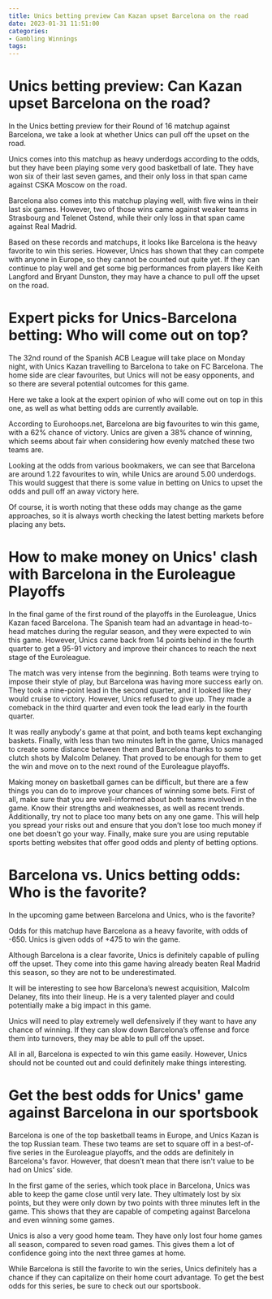 ```yaml
---
title: Unics betting preview Can Kazan upset Barcelona on the road 
date: 2023-01-31 11:51:00
categories:
- Gambling Winnings
tags:
---
```



#  Unics betting preview: Can Kazan upset Barcelona on the road? 

In the Unics betting preview for their Round of 16 matchup against Barcelona, we take a look at whether Unics can pull off the upset on the road.

Unics comes into this matchup as heavy underdogs according to the odds, but they have been playing some very good basketball of late. They have won six of their last seven games, and their only loss in that span came against CSKA Moscow on the road.

Barcelona also comes into this matchup playing well, with five wins in their last six games. However, two of those wins came against weaker teams in Strasbourg and Telenet Ostend, while their only loss in that span came against Real Madrid.

Based on these records and matchups, it looks like Barcelona is the heavy favorite to win this series. However, Unics has shown that they can compete with anyone in Europe, so they cannot be counted out quite yet. If they can continue to play well and get some big performances from players like Keith Langford and Bryant Dunston, they may have a chance to pull off the upset on the road.

#  Expert picks for Unics-Barcelona betting: Who will come out on top? 

The 32nd round of the Spanish ACB League will take place on Monday night, with Unics Kazan travelling to Barcelona to take on FC Barcelona. The home side are clear favourites, but Unics will not be easy opponents, and so there are several potential outcomes for this game. 

Here we take a look at the expert opinion of who will come out on top in this one, as well as what betting odds are currently available.

According to Eurohoops.net, Barcelona are big favourites to win this game, with a 62% chance of victory. Unics are given a 38% chance of winning, which seems about fair when considering how evenly matched these two teams are. 

Looking at the odds from various bookmakers, we can see that Barcelona are around 1.22 favourites to win, while Unics are around 5.00 underdogs. This would suggest that there is some value in betting on Unics to upset the odds and pull off an away victory here. 

Of course, it is worth noting that these odds may change as the game approaches, so it is always worth checking the latest betting markets before placing any bets.

#  How to make money on Unics' clash with Barcelona in the Euroleague Playoffs 

In the final game of the first round of the playoffs in the Euroleague, Unics Kazan faced Barcelona. The Spanish team had an advantage in head-to-head matches during the regular season, and they were expected to win this game. However, Unics came back from 14 points behind in the fourth quarter to get a 95-91 victory and improve their chances to reach the next stage of the Euroleague.

The match was very intense from the beginning. Both teams were trying to impose their style of play, but Barcelona was having more success early on. They took a nine-point lead in the second quarter, and it looked like they would cruise to victory. However, Unics refused to give up. They made a comeback in the third quarter and even took the lead early in the fourth quarter.

It was really anybody's game at that point, and both teams kept exchanging baskets. Finally, with less than two minutes left in the game, Unics managed to create some distance between them and Barcelona thanks to some clutch shots by Malcolm Delaney. That proved to be enough for them to get the win and move on to the next round of the Euroleague playoffs.

Making money on basketball games can be difficult, but there are a few things you can do to improve your chances of winning some bets. First of all, make sure that you are well-informed about both teams involved in the game. Know their strengths and weaknesses, as well as recent trends. Additionally, try not to place too many bets on any one game. This will help you spread your risks out and ensure that you don’t lose too much money if one bet doesn’t go your way. Finally, make sure you are using reputable sports betting websites that offer good odds and plenty of betting options.

#  Barcelona vs. Unics betting odds: Who is the favorite? 

In the upcoming game between Barcelona and Unics, who is the favorite?

Odds for this matchup have Barcelona as a heavy favorite, with odds of -650. Unics is given odds of +475 to win the game.

Although Barcelona is a clear favorite, Unics is definitely capable of pulling off the upset. They come into this game having already beaten Real Madrid this season, so they are not to be underestimated.

It will be interesting to see how Barcelona’s newest acquisition, Malcolm Delaney, fits into their lineup. He is a very talented player and could potentially make a big impact in this game.

Unics will need to play extremely well defensively if they want to have any chance of winning. If they can slow down Barcelona’s offense and force them into turnovers, they may be able to pull off the upset.

All in all, Barcelona is expected to win this game easily. However, Unics should not be counted out and could definitely make things interesting.

#  Get the best odds for Unics' game against Barcelona in our sportsbook

Barcelona is one of the top basketball teams in Europe, and Unics Kazan is the top Russian team. These two teams are set to square off in a best-of-five series in the Euroleague playoffs, and the odds are definitely in Barcelona's favor. However, that doesn't mean that there isn't value to be had on Unics' side.

In the first game of the series, which took place in Barcelona, Unics was able to keep the game close until very late. They ultimately lost by six points, but they were only down by two points with three minutes left in the game. This shows that they are capable of competing against Barcelona and even winning some games.

Unics is also a very good home team. They have only lost four home games all season, compared to seven road games. This gives them a lot of confidence going into the next three games at home.

While Barcelona is still the favorite to win the series, Unics definitely has a chance if they can capitalize on their home court advantage. To get the best odds for this series, be sure to check out our sportsbook.